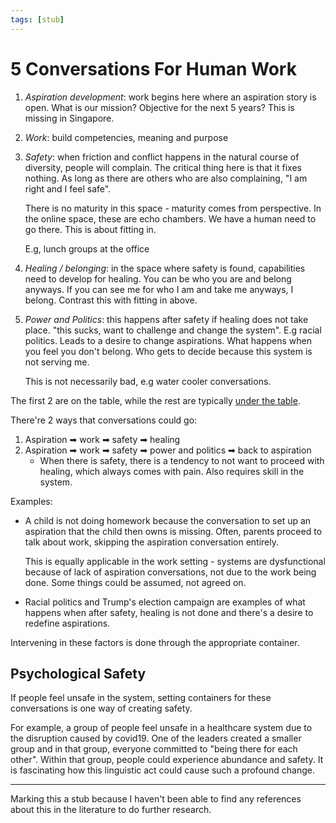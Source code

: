 ```yaml
---
tags: [stub]
---
```


# 5 Conversations For Human Work

1. *Aspiration development*: work begins here where an aspiration story is open. What is our mission? Objective for the next 5 years? This is missing in Singapore.
2. *Work*: build competencies, meaning and purpose
3. *Safety*: when friction and conflict happens in the natural course of diversity, people will complain. The critical thing here is that it fixes nothing. As long as there are others who are also complaining, "I am right and I feel safe".
    
    There is no maturity in this space - maturity comes from perspective. In the online space, these are echo chambers. We have a human need to go there. This is about fitting in.
    
    E.g, lunch groups at the office
4. *Healing / belonging*: in the space where safety is found, capabilities need to develop for healing. You can be who you are and belong anyways. If you can see me for who I am and take me anyways, I belong. Contrast this with fitting in above.
5. *Power and Politics*: this happens after safety if healing does not take place. "this sucks, want to challenge and change the system". E.g racial politics. Leads to a desire to change aspirations. What happens when you feel you don't belong. Who gets to decide because this system is not serving me.

    This is not necessarily bad, e.g water cooler conversations.

The first 2 are on the table, while the rest are typically [under the table](marshaks-table.md).

There're 2 ways that conversations could go:

1. Aspiration ➡ work ➡ safety ➡ healing
2. Aspiration ➡ work ➡ safety ➡ power and politics ➡ back to aspiration
    * When there is safety, there is a tendency to not want to proceed with healing, which always comes with pain. Also requires skill in the system.

Examples:

* A child is not doing homework because the conversation to set up an aspiration that the child then owns is missing. Often, parents proceed to talk about work, skipping the aspiration conversation entirely.
    
    This is equally applicable in the work setting - systems are dysfunctional because of lack of aspiration conversations, not due to the work being done. Some things could be assumed, not agreed on.
* Racial politics and Trump's election campaign are examples of what happens when after safety, healing is not done and there's a desire to redefine aspirations.

Intervening in these factors is done through the appropriate container.

## Psychological Safety

If people feel unsafe in the system, setting containers for these conversations is one way of creating safety.

For example, a group of people feel unsafe in a healthcare system due to the disruption caused by covid19. One of the leaders created a smaller group and in that group, everyone committed to "being there for each other". Within that group, people could experience abundance and safety. It is fascinating how this linguistic act could cause such a profound change.

---

Marking this a stub because I haven't been able to find any references about this in the literature to do further research.
